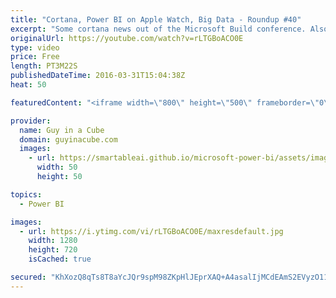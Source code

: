 ```yaml
---
title: "Cortana, Power BI on Apple Watch, Big Data - Roundup #40"
excerpt: "Some cortana news out of the Microsoft Build conference. Also Power BI is now on the Apple watch. We had a new update for Power BI Desktop and Nate Silver talks about how to handle Big Data.  Beyond Analytics: The Cortana Intelligence Suite (@dr_eldersveld) https://dataveld.wordpress.com/2016/03/30/beyond-analytics-the-cortana-intelligence-suite/"
originalUrl: https://youtube.com/watch?v=rLTGBoACO0E
type: video
price: Free
length: PT3M22S
publishedDateTime: 2016-03-31T15:04:38Z
heat: 50

featuredContent: "<iframe width=\"800\" height=\"500\" frameborder=\"0\" src=\"https://www.youtube.com/embed/rLTGBoACO0E\" allow=\"accelerometer; autoplay; encrypted-media; gyroscope; picture-in-picture\" allowfullscreen></iframe>"

provider:
  name: Guy in a Cube
  domain: guyinacube.com
  images:
    - url: https://smartableai.github.io/microsoft-power-bi/assets/images/organizations/guyinacube.com-50x50.jpg
      width: 50
      height: 50

topics:
  - Power BI

images:
  - url: https://i.ytimg.com/vi/rLTGBoACO0E/maxresdefault.jpg
    width: 1280
    height: 720
    isCached: true

secured: "KhXozQ8qTs8T8aYcJQr9spM98ZKpHlJEprXAQ+A4asalIjMCdEAmS2EVyzO11gLEJ3ODJip21B2hbffAi4KU0CF9ttcDacl9T1JwcwjwjzI7L7Uyy1oh7TP0T7zZeEqlBxKF9ai4cepLC4RxHSeSnLU6qhQZflK826xst8M8QMuQOn7O7dHWXt5lWoT7bZhvOqYzddApSwFER+1BD+KrAdppar7drv6WbTsh0iot/HLPW5uzvJHfldS53Fh2OCk+TuW8CEsvjlAhjn5zlOWg/9CxwoXhARWINcpktVStPCb09YNN7e5G5Stpu4xSEDXg0j3TORnBEyqPOCJIxqJhC3z0VjEPzohW6umbU4i7MAG+zU1fYYNpxmXV1ZXftZTXonAn8udA+UpYRTxY79ch1bu5MHi+E0sIudg8ZbFHk10=;0yGuq0L2RvbqCTWlsvuQ5Q=="
---
```


